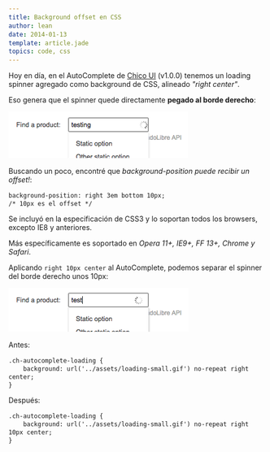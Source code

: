 ```yaml
---
title: Background offset en CSS
author: lean
date: 2014-01-13
template: article.jade
topics: code, css
---
```


Hoy en día, en el AutoComplete de [Chico UI](http://chico.mercadolibre.com/) (v1.0.0) tenemos un loading spinner agregado como background de CSS, alineado *"right center"*.

Eso genera que el spinner quede directamente **pegado al borde derecho**:

![Before](before.png)

Buscando un poco, encontré que *background-position puede recibir un offset!*:

```
background-position: right 3em bottom 10px;
/* 10px es el offset */
```

Se incluyó en la especificación de CSS3 y lo soportan todos los browsers, excepto IE8 y anteriores.

Más específicamente es soportado en *Opera 11+, IE9+, FF 13+, Chrome y Safari*.

Aplicando `right 10px center` al AutoComplete, podemos separar el spinner del borde derecho unos 10px:

![After](after.png)

Antes:

```
.ch-autocomplete-loading {
    background: url('../assets/loading-small.gif') no-repeat right center;
}
```

Después:

```
.ch-autocomplete-loading {
    background: url('../assets/loading-small.gif') no-repeat right 10px center;
}
```
